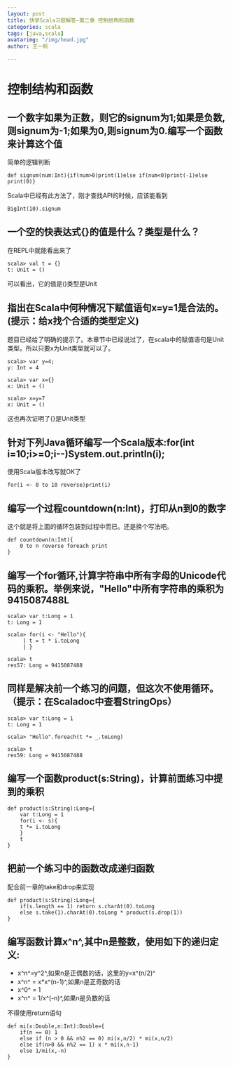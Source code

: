 ```yaml
---
layout: post
title: 快学Scala习题解答—第二章 控制结构和函数
categories: scala
tags: [java,scala]
avatarimg: "/img/head.jpg"
author: 王一帆

---
```




控制结构和函数
==============

一个数字如果为正数，则它的signum为1;如果是负数,则signum为-1;如果为0,则signum为0.编写一个函数来计算这个值
--------------------------------------------------------------------------------------------------------

简单的逻辑判断

``` {.scala}
def signum(num:Int){if(num>0)print(1)else if(num<0)print(-1)else print(0)}
```

Scala中已经有此方法了，刚才查找API的时候，应该能看到

``` {.scala}
BigInt(10).signum
```

一个空的快表达式{}的值是什么？类型是什么？
------------------------------------------

在REPL中就能看出来了

``` {.example}
scala> val t = {}
t: Unit = ()
```

可以看出，它的值是()类型是Unit

指出在Scala中何种情况下赋值语句x=y=1是合法的。(提示：给x找个合适的类型定义)
---------------------------------------------------------------------------

题目已经给了明确的提示了。本章节中已经说过了，在scala中的赋值语句是Unit类型。所以只要x为Unit类型就可以了。

``` {.example}
scala> var y=4;
y: Int = 4

scala> var x={}
x: Unit = ()

scala> x=y=7
x: Unit = ()
```

这也再次证明了{}是Unit类型

<!-- more -->

针对下列Java循环编写一个Scala版本:for(int i=10;i\>=0;i--)System.out.println(i);
-------------------------------------------------------------------------------

使用Scala版本改写就OK了

``` {.scala}
for(i <- 0 to 10 reverse)print(i)
```

编写一个过程countdown(n:Int)，打印从n到0的数字
----------------------------------------------

这个就是将上面的循环包装到过程中而已。还是换个写法吧。

``` {.scala}
def countdown(n:Int){
    0 to n reverse foreach print
}
```

编写一个for循环,计算字符串中所有字母的Unicode代码的乘积。举例来说，"Hello"中所有字符串的乘积为9415087488L
---------------------------------------------------------------------------------------------------------

``` {.example}
scala> var t:Long = 1
t: Long = 1

scala> for(i <- "Hello"){
     | t = t * i.toLong
     | }

scala> t
res57: Long = 9415087488
```

同样是解决前一个练习的问题，但这次不使用循环。（提示：在Scaladoc中查看StringOps）
---------------------------------------------------------------------------------

``` {.example}
scala> var t:Long = 1
t: Long = 1

scala> "Hello".foreach(t *= _.toLong)

scala> t
res59: Long = 9415087488
```

编写一个函数product(s:String)，计算前面练习中提到的乘积
-------------------------------------------------------

``` {.scala}
def product(s:String):Long={
    var t:Long = 1
    for(i <- s){
    t *= i.toLong
    }
    t
}
```

把前一个练习中的函数改成递归函数
--------------------------------

配合前一章的take和drop来实现

``` {.scala}
def product(s:String):Long={
    if(s.length == 1) return s.charAt(0).toLong
    else s.take(1).charAt(0).toLong * product(s.drop(1))
}
```

编写函数计算x^n^,其中n是整数，使用如下的递归定义:
-------------------------------------------------

-   x^n^=y^2^,如果n是正偶数的话，这里的y=x^(n/2)^
-   x^n^ = x\*x^(n-1)^,如果n是正奇数的话
-   x^0^ = 1
-   x^n^ = 1/x^(-n)^,如果n是负数的话

不得使用return语句

``` {.scala}
def mi(x:Double,n:Int):Double={
    if(n == 0) 1
    else if (n > 0 && n%2 == 0) mi(x,n/2) * mi(x,n/2)
    else if(n>0 && n%2 == 1) x * mi(x,n-1)
    else 1/mi(x,-n)
}
```
